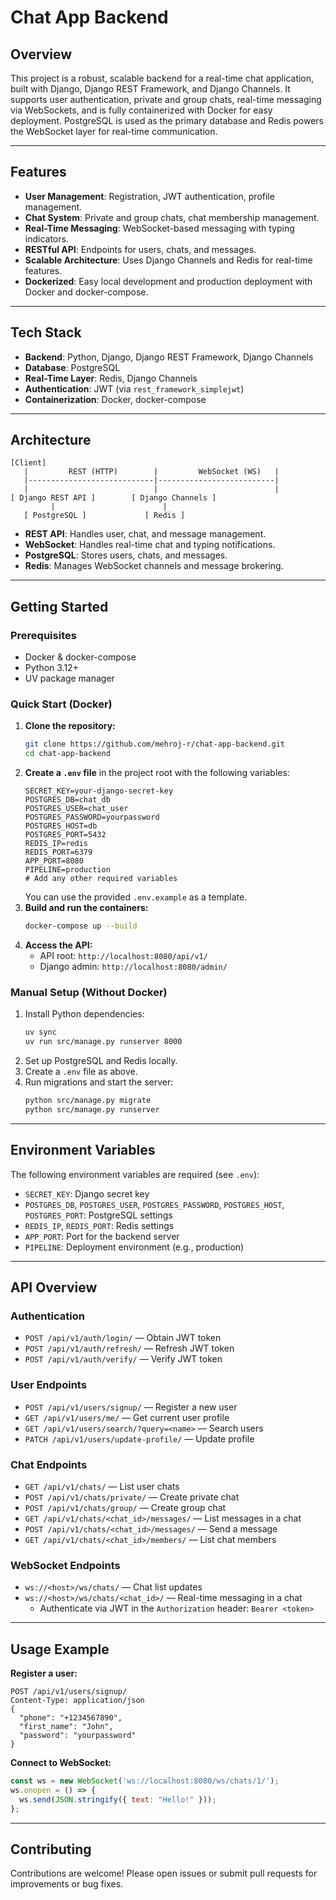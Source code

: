 # Chat App Backend

## Overview

This project is a robust, scalable backend for a real-time chat application, built with Django, Django REST Framework, and Django Channels. It supports user authentication, private and group chats, real-time messaging via WebSockets, and is fully containerized with Docker for easy deployment. PostgreSQL is used as the primary database and Redis powers the WebSocket layer for real-time communication.

---

## Features

- **User Management**: Registration, JWT authentication, profile management.
- **Chat System**: Private and group chats, chat membership management.
- **Real-Time Messaging**: WebSocket-based messaging with typing indicators.
- **RESTful API**: Endpoints for users, chats, and messages.
- **Scalable Architecture**: Uses Django Channels and Redis for real-time features.
- **Dockerized**: Easy local development and production deployment with Docker and docker-compose.

---

## Tech Stack

- **Backend**: Python, Django, Django REST Framework, Django Channels
- **Database**: PostgreSQL
- **Real-Time Layer**: Redis, Django Channels
- **Authentication**: JWT (via `rest_framework_simplejwt`)
- **Containerization**: Docker, docker-compose

---

## Architecture

```
[Client]
   |         REST (HTTP)        |         WebSocket (WS)   |
   |----------------------------|--------------------------|
   |                            |                          |
[ Django REST API ]        [ Django Channels ]
         |                        |
   [ PostgreSQL ]             [ Redis ]
```
- **REST API**: Handles user, chat, and message management.
- **WebSocket**: Handles real-time chat and typing notifications.
- **PostgreSQL**: Stores users, chats, and messages.
- **Redis**: Manages WebSocket channels and message brokering.

---

## Getting Started

### Prerequisites
- Docker & docker-compose
- Python 3.12+
- UV package manager

### Quick Start (Docker)

1. **Clone the repository:**
   ```bash
   git clone https://github.com/mehroj-r/chat-app-backend.git
   cd chat-app-backend
   ```
2. **Create a `.env` file** in the project root with the following variables:
   ```env
   SECRET_KEY=your-django-secret-key
   POSTGRES_DB=chat_db
   POSTGRES_USER=chat_user
   POSTGRES_PASSWORD=yourpassword
   POSTGRES_HOST=db
   POSTGRES_PORT=5432
   REDIS_IP=redis
   REDIS_PORT=6379
   APP_PORT=8080
   PIPELINE=production
   # Add any other required variables
   ```
   You can use the provided `.env.example` as a template.
3. **Build and run the containers:**
   ```bash
   docker-compose up --build
   ```
4. **Access the API:**
   - API root: `http://localhost:8080/api/v1/`
   - Django admin: `http://localhost:8080/admin/`

### Manual Setup (Without Docker)

1. Install Python dependencies:
   ```bash
   uv sync
   uv run src/manage.py runserver 8000
   ```
2. Set up PostgreSQL and Redis locally.
3. Create a `.env` file as above.
4. Run migrations and start the server:
   ```bash
   python src/manage.py migrate
   python src/manage.py runserver
   ```

---

## Environment Variables

The following environment variables are required (see `.env`):
- `SECRET_KEY`: Django secret key
- `POSTGRES_DB`, `POSTGRES_USER`, `POSTGRES_PASSWORD`, `POSTGRES_HOST`, `POSTGRES_PORT`: PostgreSQL settings
- `REDIS_IP`, `REDIS_PORT`: Redis settings
- `APP_PORT`: Port for the backend server
- `PIPELINE`: Deployment environment (e.g., production)

---

## API Overview

### Authentication
- `POST /api/v1/auth/login/` — Obtain JWT token
- `POST /api/v1/auth/refresh/` — Refresh JWT token
- `POST /api/v1/auth/verify/` — Verify JWT token

### User Endpoints
- `POST /api/v1/users/signup/` — Register a new user
- `GET /api/v1/users/me/` — Get current user profile
- `GET /api/v1/users/search/?query=<name>` — Search users
- `PATCH /api/v1/users/update-profile/` — Update profile

### Chat Endpoints
- `GET /api/v1/chats/` — List user chats
- `POST /api/v1/chats/private/` — Create private chat
- `POST /api/v1/chats/group/` — Create group chat
- `GET /api/v1/chats/<chat_id>/messages/` — List messages in a chat
- `POST /api/v1/chats/<chat_id>/messages/` — Send a message
- `GET /api/v1/chats/<chat_id>/members/` — List chat members

### WebSocket Endpoints
- `ws://<host>/ws/chats/` — Chat list updates
- `ws://<host>/ws/chats/<chat_id>/` — Real-time messaging in a chat
  - Authenticate via JWT in the `Authorization` header: `Bearer <token>`

---

## Usage Example

**Register a user:**
```http
POST /api/v1/users/signup/
Content-Type: application/json
{
  "phone": "+1234567890",
  "first_name": "John",
  "password": "yourpassword"
}
```

**Connect to WebSocket:**
```js
const ws = new WebSocket('ws://localhost:8080/ws/chats/1/');
ws.onopen = () => {
  ws.send(JSON.stringify({ text: "Hello!" }));
};
```

---

## Contributing

Contributions are welcome! Please open issues or submit pull requests for improvements or bug fixes.

